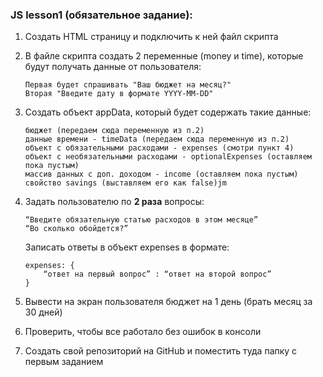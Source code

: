 ### JS lesson1 (обязательное задание): ###

1) Создать HTML страницу и подключить к ней файл скрипта
2) В файле скрипта создать 2 переменные (money и time), которые будут получать данные от пользователя:

       Первая будет спрашивать "Ваш бюджет на месяц?"
       Вторая "Введите дату в формате YYYY-MM-DD"

3) Создать объект appData, который будет содержать такие данные:

       бюджет (передаем сюда переменную из п.2)
       данные времени - timeData (передаем сюда переменную из п.2)
       объект с обязательными расходами - expenses (смотри пункт 4)
       объект с необязательными расходами - optionalExpenses (оставляем пока пустым)
       массив данных с доп. доходом - income (оставляем пока пустым)
       свойство savings (выставляем его как false)jm
       
4) Задать пользователю по **2 раза** вопросы:

       “Введите обязательную статью расходов в этом месяце”
       “Во сколько обойдется?”
  
    Записать ответы в объект expenses в формате: 
    ```
    expenses: {
        “ответ на первый вопрос” : “ответ на второй вопрос”
    }
    ```

5) Вывести на экран пользователя бюджет на 1 день (брать месяц за 30 дней)

6) Проверить, чтобы все работало без ошибок в консоли

7) Создать свой репозиторий на GitHub и поместить туда папку с первым заданием